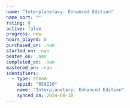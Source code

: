 ```yaml
---
name: "Interplanetary: Enhanced Edition"
name_sort: ""
rating: 0
active: false
progress: new
hours_played: 0
purchased_on: .nan
started_on: .nan
beaten_on: .nan
completed_on: .nan
mastered_on: .nan
identifiers:
  - type: steam
    appid: "650220"
    name: "Interplanetary: Enhanced Edition"
    synced_on: 2024-08-30
---
```

